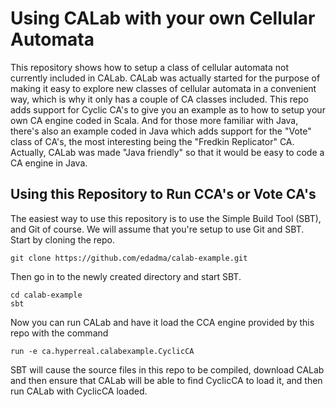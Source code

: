 Using CALab with your own Cellular Automata
===========================================

This repository shows how to setup a class of cellular automata not currently included in CALab.  CALab was actually started for the purpose of making it easy to explore new classes of cellular automata in a convenient way, which is why it only has a couple of CA classes included.  This repo adds support for Cyclic CA's to give you an example as to how to setup your own CA engine coded in Scala.  And for those more familiar with Java, there's also an example coded in Java which adds support for the "Vote" class of CA's, the most interesting being the "Fredkin Replicator" CA.  Actually, CALab was made "Java friendly" so that it would be easy to code a CA engine in Java.


Using this Repository to Run CCA's or Vote CA's
-----------------------------------------------

The easiest way to use this repository is to use the Simple Build Tool (SBT), and Git of course.  We will assume that you're setup to use Git and SBT.  Start by cloning the repo.

	git clone https://github.com/edadma/calab-example.git
	
Then go in to the newly created directory and start SBT.

	cd calab-example
	sbt
	
Now you can run CALab and have it load the CCA engine provided by this repo with the command

	run -e ca.hyperreal.calabexample.CyclicCA

SBT will cause the source files in this repo to be compiled, download CALab and then ensure that CALab will be able to find CyclicCA to load it, and then run CALab with CyclicCA loaded.